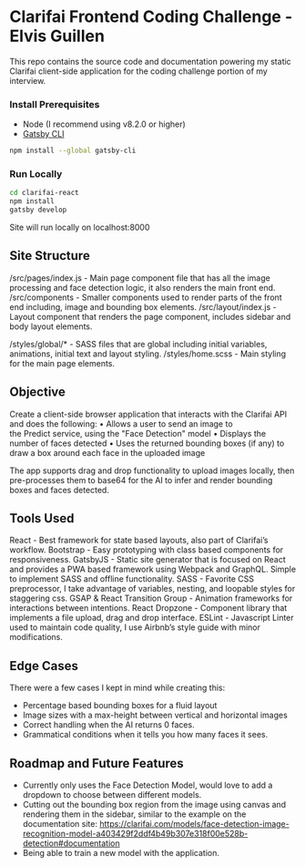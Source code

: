 # Clarifai Frontend Coding Challenge - Elvis Guillen

This repo contains the source code and documentation powering my static Clarifai client-side application for the coding challenge portion of my interview.

### Install Prerequisites

* Node (I recommend using v8.2.0 or higher)
* [Gatsby CLI](https://www.gatsbyjs.org/docs/)

```sh
npm install --global gatsby-cli 
```

### Run Locally

```sh
cd clarifai-react
npm install
gatsby develop
```

Site will run locally on localhost:8000

## Site Structure

/src/pages/index.js - Main page component file that has all the image processing and face detection logic, it also renders the main front end.
/src/components - Smaller components used to render parts of the front end including, image and bounding box elements.
/src/layout/index.js - Layout component that renders the page component, includes sidebar and body layout elements.

/styles/global/* - SASS files that are global including initial variables, animations, initial text and layout styling.
/styles/home.scss - Main styling for the main page elements.

## Objective

Create a client-side browser application that interacts with the Clarifai API and does the following:
	•	Allows a user to send an image to the Predict service, using the "Face Detection" model
	•	Displays the number of faces detected
	•	Uses the returned bounding boxes (if any) to draw a box around each face in the uploaded image

The app supports drag and drop functionality to upload images locally, then pre-processes them to base64 for the AI to infer and render bounding boxes and faces detected. 

## Tools Used

React - Best framework for state based layouts, also part of Clarifai’s workflow.
Bootstrap - Easy prototyping with class based components for responsiveness.
GatsbyJS - Static site generator that is focused on React and provides a PWA based framework using Webpack and GraphQL. Simple to implement SASS and offline functionality.
SASS - Favorite CSS preprocessor, I take advantage of variables, nesting, and loopable styles for staggering css.
GSAP & React Transition Group - Animation frameworks for interactions between intentions.
React Dropzone - Component library that implements a file upload, drag and drop interface.
ESLint - Javascript Linter used to maintain code quality, I use Airbnb’s style guide with minor modifications. 

## Edge Cases

There were a few cases I kept in mind while creating this:

- Percentage based bounding boxes for a fluid layout
- Image sizes with a max-height between vertical and horizontal images
- Correct handling when the AI returns 0 faces.
- Grammatical conditions when it tells you how many faces it sees.


## Roadmap and Future Features

- Currently only uses the Face Detection Model, would love to add a dropdown to choose between different models. 
- Cutting out the bounding box region from the image using canvas and rendering them in the sidebar, similar to the example on the documentation site: 
  https://clarifai.com/models/face-detection-image-recognition-model-a403429f2ddf4b49b307e318f00e528b-detection#documentation
- Being able to train a new model with the application.
